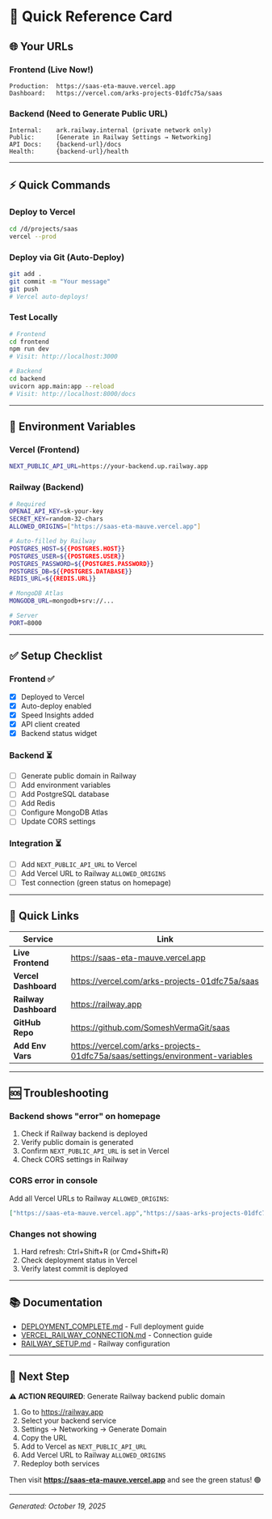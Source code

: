 # 🚀 Quick Reference Card

## 🌐 Your URLs

### Frontend (Live Now!)
```
Production:  https://saas-eta-mauve.vercel.app
Dashboard:   https://vercel.com/arks-projects-01dfc75a/saas
```

### Backend (Need to Generate Public URL)
```
Internal:    ark.railway.internal (private network only)
Public:      [Generate in Railway Settings → Networking]
API Docs:    {backend-url}/docs
Health:      {backend-url}/health
```

---

## ⚡ Quick Commands

### Deploy to Vercel
```bash
cd /d/projects/saas
vercel --prod
```

### Deploy via Git (Auto-Deploy)
```bash
git add .
git commit -m "Your message"
git push
# Vercel auto-deploys!
```

### Test Locally
```bash
# Frontend
cd frontend
npm run dev
# Visit: http://localhost:3000

# Backend
cd backend
uvicorn app.main:app --reload
# Visit: http://localhost:8000/docs
```

---

## 🔑 Environment Variables

### Vercel (Frontend)
```bash
NEXT_PUBLIC_API_URL=https://your-backend.up.railway.app
```

### Railway (Backend)
```bash
# Required
OPENAI_API_KEY=sk-your-key
SECRET_KEY=random-32-chars
ALLOWED_ORIGINS=["https://saas-eta-mauve.vercel.app"]

# Auto-filled by Railway
POSTGRES_HOST=${{POSTGRES.HOST}}
POSTGRES_USER=${{POSTGRES.USER}}
POSTGRES_PASSWORD=${{POSTGRES.PASSWORD}}
POSTGRES_DB=${{POSTGRES.DATABASE}}
REDIS_URL=${{REDIS.URL}}

# MongoDB Atlas
MONGODB_URL=mongodb+srv://...

# Server
PORT=8000
```

---

## ✅ Setup Checklist

### Frontend ✅
- [x] Deployed to Vercel
- [x] Auto-deploy enabled
- [x] Speed Insights added
- [x] API client created
- [x] Backend status widget

### Backend ⏳
- [ ] Generate public domain in Railway
- [ ] Add environment variables
- [ ] Add PostgreSQL database
- [ ] Add Redis
- [ ] Configure MongoDB Atlas
- [ ] Update CORS settings

### Integration ⏳
- [ ] Add `NEXT_PUBLIC_API_URL` to Vercel
- [ ] Add Vercel URL to Railway `ALLOWED_ORIGINS`
- [ ] Test connection (green status on homepage)

---

## 🔗 Quick Links

| Service | Link |
|---------|------|
| **Live Frontend** | https://saas-eta-mauve.vercel.app |
| **Vercel Dashboard** | https://vercel.com/arks-projects-01dfc75a/saas |
| **Railway Dashboard** | https://railway.app |
| **GitHub Repo** | https://github.com/SomeshVermaGit/saas |
| **Add Env Vars** | https://vercel.com/arks-projects-01dfc75a/saas/settings/environment-variables |

---

## 🆘 Troubleshooting

### Backend shows "error" on homepage
1. Check if Railway backend is deployed
2. Verify public domain is generated
3. Confirm `NEXT_PUBLIC_API_URL` is set in Vercel
4. Check CORS settings in Railway

### CORS error in console
Add all Vercel URLs to Railway `ALLOWED_ORIGINS`:
```json
["https://saas-eta-mauve.vercel.app","https://saas-arks-projects-01dfc75a.vercel.app","http://localhost:3000"]
```

### Changes not showing
1. Hard refresh: Ctrl+Shift+R (or Cmd+Shift+R)
2. Check deployment status in Vercel
3. Verify latest commit is deployed

---

## 📚 Documentation

- [DEPLOYMENT_COMPLETE.md](./DEPLOYMENT_COMPLETE.md) - Full deployment guide
- [VERCEL_RAILWAY_CONNECTION.md](./VERCEL_RAILWAY_CONNECTION.md) - Connection guide
- [RAILWAY_SETUP.md](./RAILWAY_SETUP.md) - Railway configuration

---

## 🎯 Next Step

**⚠️ ACTION REQUIRED**: Generate Railway backend public domain

1. Go to https://railway.app
2. Select your backend service
3. Settings → Networking → Generate Domain
4. Copy the URL
5. Add to Vercel as `NEXT_PUBLIC_API_URL`
6. Add Vercel URL to Railway `ALLOWED_ORIGINS`
7. Redeploy both services

Then visit **https://saas-eta-mauve.vercel.app** and see the green status! 🟢

---

*Generated: October 19, 2025*
